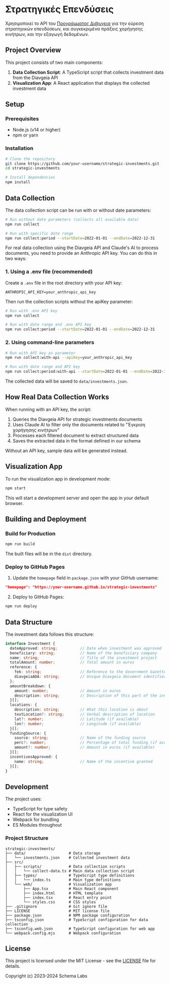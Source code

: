 # Στρατηγικές Επενδύσεις

Χρησιμοποιεί το API του [Προγράμματος Δι@υγεια](https://diavgeia.gov.gr) για την εύρεση στρατηγικών επενδύσεων, και συγκεκριμένα πράξεις χορήγησης κινήτρων, και την εξαγωγή δεδομένων.

## Project Overview

This project consists of two main components:

1. **Data Collection Script**: A TypeScript script that collects investment data from the Diavgeia API
2. **Visualization App**: A React application that displays the collected investment data

## Setup

### Prerequisites

- Node.js (v14 or higher)
- npm or yarn

### Installation

```bash
# Clone the repository
git clone https://github.com/your-username/strategic-investments.git
cd strategic-investments

# Install dependencies
npm install
```

## Data Collection

The data collection script can be run with or without date parameters:

```bash
# Run without date parameters (collects all available data)
npm run collect

# Run with specific date range
npm run collect:period --startDate=2022-01-01 --endDate=2022-12-31
```

For real data collection using the Diavgeia API and Claude's AI to process documents, you need to provide an Anthropic API key. You can do this in two ways:

### 1. Using a .env file (recommended)

Create a `.env` file in the root directory with your API key:

```
ANTHROPIC_API_KEY=your_anthropic_api_key
```

Then run the collection scripts without the apiKey parameter:

```bash
# Run with .env API key
npm run collect

# Run with date range and .env API key
npm run collect:period --startDate=2022-01-01 --endDate=2022-12-31
```

### 2. Using command-line parameters

```bash
# Run with API key as parameter
npm run collect:with-api --apiKey=your_anthropic_api_key

# Run with date range and API key
npm run collect:period:with-api --startDate=2022-01-01 --endDate=2022-12-31 --apiKey=your_anthropic_api_key
```

The collected data will be saved to `data/investments.json`.

## How Real Data Collection Works

When running with an API key, the script:

1. Queries the Diavgeia API for strategic investments documents
2. Uses Claude AI to filter only the documents related to "Έγκριση χορήγησης κινήτρων"
3. Processes each filtered document to extract structured data
4. Saves the extracted data in the format defined in our schema

Without an API key, sample data will be generated instead.

## Visualization App

To run the visualization app in development mode:

```bash
npm start
```

This will start a development server and open the app in your default browser.

## Building and Deployment

### Build for Production

```bash
npm run build
```

The built files will be in the `dist` directory.

### Deploy to GitHub Pages

1. Update the `homepage` field in `package.json` with your GitHub username:

```json
"homepage": "https://your-username.github.io/strategic-investments"
```

2. Deploy to GitHub Pages:

```bash
npm run deploy
```

## Data Structure

The investment data follows this structure:

```typescript
interface Investment {
  dateApproved: string;          // Date when investment was approved
  beneficiary: string;           // Name of the beneficiary company
  name: string;                  // Title of the investment project
  totalAmount: number;           // Total amount in euros
  reference: {
    fek: string;                 // Reference to the Government Gazette publication
    diavgeiaADA: string;         // Unique Diavgeia document identifier
  };
  amountBreakdown: {
    amount: number;              // Amount in euros
    description: string;         // Description of this part of the investment
  }[];
  locations: {
    description: string;         // What this location is about
    textLocation?: string;       // Verbal description of location
    lat?: number;                // Latitude (if available)
    lon?: number;                // Longitude (if available)
  }[];
  fundingSource: {
    source: string;              // Name of the funding source
    perc?: number;               // Percentage of total funding (if available)
    amount?: number;             // Amount in euros (if available)
  }[];
  incentivesApproved: {
    name: string;                // Name of the incentive granted
  }[];
}
```

## Development

The project uses:
- TypeScript for type safety
- React for the visualization UI
- Webpack for bundling
- ES Modules throughout

### Project Structure

```
strategic-investments/
├── data/                   # Data storage
│   └── investments.json    # Collected investment data
├── src/
│   ├── scripts/            # Data collection scripts
│   │   └── collect-data.ts # Main data collection script
│   ├── types/              # TypeScript type definitions
│   │   └── index.ts        # Main type definitions
│   └── web/                # Visualization app
│       ├── App.tsx         # Main React component
│       ├── index.html      # HTML template
│       ├── index.tsx       # React entry point
│       └── styles.css      # CSS styles
├── .gitignore              # Git ignore file
├── LICENSE                 # MIT license file
├── package.json            # NPM package configuration
├── tsconfig.json           # TypeScript configuration for data collection
├── tsconfig.web.json       # TypeScript configuration for web app
└── webpack.config.mjs      # Webpack configuration
```

## License

This project is licensed under the MIT License - see the [LICENSE](LICENSE) file for details.

Copyright (c) 2023-2024 Schema Labs